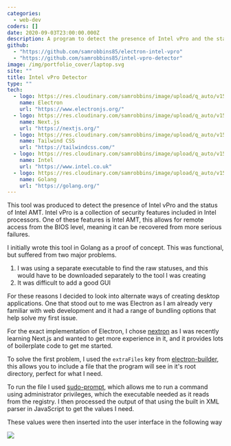 ```yaml
---
categories:
  - web-dev
coders: []
date: 2020-09-03T23:00:00.000Z
description: A program to detect the presence of Intel vPro and the status of Intel AMT
github:
  - "https://github.com/samrobbins85/electron-intel-vpro"
  - "https://github.com/samrobbins85/intel-vpro-detector"
image: /img/portfolio_cover/laptop.svg
site: ""
title: Intel vPro Detector
type: ""
tech:
  - logo: https://res.cloudinary.com/samrobbins/image/upload/q_auto/v1599383798/electron_s9r5vn.svg
    name: Electron
    url: "https://www.electronjs.org/"
  - logo: https://res.cloudinary.com/samrobbins/image/upload/q_auto/v1597140056/next-black_csivx6.svg
    name: Next.js
    url: "https://nextjs.org/"
  - logo: https://res.cloudinary.com/samrobbins/image/upload/q_auto/v1597140224/tailwindcss_rnpshz.svg
    name: Tailwind CSS
    url: "https://tailwindcss.com/"
  - logo: https://res.cloudinary.com/samrobbins/image/upload/q_auto/v1599383701/Intel_logo__2020__light_blue_nyoaqg.svg
    name: Intel
    url: "https://www.intel.co.uk"
  - logo: https://res.cloudinary.com/samrobbins/image/upload/q_auto/v1599383950/gopher_fjepjh.svg
    name: Golang
    url: "https://golang.org/"
---
```


This tool was produced to detect the presence of Intel vPro and the status of Intel AMT. Intel vPro is a collection of security features included in Intel processors. One of these features is Intel AMT, this allows for remote access from the BIOS level, meaning it can be recovered from more serious failures.

I initially wrote this tool in Golang as a proof of concept. This was functional, but suffered from two major problems.

1. I was using a separate executable to find the raw statuses, and this would have to be downloaded separately to the tool I was creating
2. It was difficult to add a good GUI

For these reasons I decided to look into alternate ways of creating desktop applications. One that stood out to me was Electron as I am already very familiar with web development and it had a range of bundling options that help solve my first issue.

For the exact implementation of Electron, I chose [nextron](https://github.com/saltyshiomix/nextron) as I was recently learning Next.js and wanted to get more experience in it, and it provides lots of boilerplate code to get me started.

To solve the first problem, I used the `extraFiles` key from [electron-builder](https://www.electron.build/), this allows you to include a file that the program will see in it's root directory, perfect for what I need.

To run the file I used [sudo-prompt](https://www.npmjs.com/package/sudo-prompt), which allows me to run a command using administrator privileges, which the executable needed as it reads from the registry. I then processed the output of that using the built in XML parser in JavaScript to get the values I need.

These values were then inserted into the user interface in the following way

![](https://res.cloudinary.com/samrobbins/image/upload/v1600508183/Intel_Result_ewxzwi.png)
